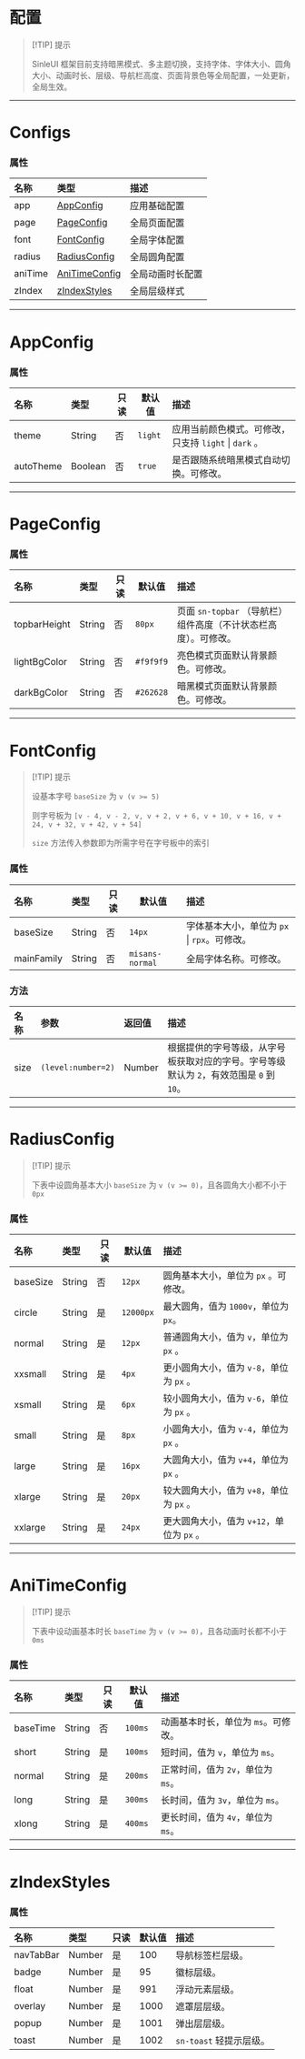 # 配置

> [!TIP] 提示
>
> SinleUI 框架目前支持暗黑模式、多主题切换，支持字体、字体大小、圆角大小、动画时长、层级、导航栏高度、页面背景色等全局配置，一处更新，全局生效。

---

# Configs

### 属性

| 名称    | 类型                            | 描述             |
| :------ | :------------------------------ | :--------------- |
| app     | [AppConfig](#appconfig)         | 应用基础配置     |
| page    | [PageConfig](#pageconfig)       | 全局页面配置     |
| font    | [FontConfig](#fontconfig)       | 全局字体配置     |
| radius  | [RadiusConfig](#radiusconfig)   | 全局圆角配置     |
| aniTime | [AniTimeConfig](#anitimeconfig) | 全局动画时长配置 |
| zIndex  | [zIndexStyles](#zindexstyles)   | 全局层级样式     |

---

# AppConfig

### 属性

| 名称      | 类型    | 只读 | 默认值  | 描述                                                  |
| :-------- | :------ | ---- | ------- | :---------------------------------------------------- |
| theme     | String  | 否   | `light` | 应用当前颜色模式。可修改，只支持 `light` \| `dark` 。 |
| autoTheme | Boolean | 否   | `true`  | 是否跟随系统暗黑模式自动切换。可修改。                |

---

# PageConfig

### 属性

| 名称         | 类型   | 只读 | 默认值    | 描述                                                            |
| :----------- | :----- | ---- | --------- | :-------------------------------------------------------------- |
| topbarHeight | String | 否   | `80px`    | 页面 `sn-topbar` （导航栏）组件高度（不计状态栏高度）。可修改。 |
| lightBgColor | String | 否   | `#f9f9f9` | 亮色模式页面默认背景颜色。可修改。                              |
| darkBgColor  | String | 否   | `#262628` | 暗黑模式页面默认背景颜色。可修改。                              |

---

# FontConfig

> [!TIP] 提示
>
> 设基本字号 `baseSize` 为 `v (v >= 5)`
>
> 则字号板为 `[v - 4, v - 2, v, v + 2, v + 6, v + 10, v + 16, v + 24, v + 32, v + 42, v + 54]`
>
> `size` 方法传入参数即为所需字号在字号板中的索引

### 属性

| 名称       | 类型   | 只读 | 默认值          | 描述                                         |
| :--------- | :----- | ---- | --------------- | :------------------------------------------- |
| baseSize   | String | 否   | `14px`          | 字体基本大小，单位为 `px` \| `rpx`。可修改。 |
| mainFamily | String | 否   | `misans-normal` | 全局字体名称。可修改。                       |

### 方法

| 名称 | 参数               | 返回值 | 描述                                                                                     |
| :--- | :----------------- | :----- | :--------------------------------------------------------------------------------------- |
| size | `(level:number=2)` | Number | 根据提供的字号等级，从字号板获取对应的字号。字号等级默认为 `2`，有效范围是 `0` 到 `10`。 |

---

# RadiusConfig

> [!TIP] 提示
>
> 下表中设圆角基本大小 `baseSize` 为 `v (v >= 0)`，且各圆角大小都不小于 `0px` 

### 属性

| 名称     | 类型   | 只读 | 默认值    | 描述                                      |
| :------- | :----- | ---- | --------- | :---------------------------------------- |
| baseSize | String | 否   | `12px`    | 圆角基本大小，单位为 `px` 。可修改。      |
| circle   | String | 是   | `12000px` | 最大圆角，值为 `1000v`，单位为 `px`。   |
| normal   | String | 是   | `12px`    | 普通圆角大小，值为 `v`，单位为 `px` 。    |
| xxsmall  | String | 是   | `4px`     | 更小圆角大小，值为 `v-8`，单位为 `px` 。  |
| xsmall   | String | 是   | `6px`     | 较小圆角大小，值为 `v-6`，单位为 `px` 。  |
| small    | String | 是   | `8px`     | 小圆角大小，值为 `v-4`，单位为 `px` 。    |
| large    | String | 是   | `16px`    | 大圆角大小，值为 `v+4`，单位为 `px` 。    |
| xlarge   | String | 是   | `20px`    | 较大圆角大小，值为 `v+8`，单位为 `px` 。  |
| xxlarge  | String | 是   | `24px`    | 更大圆角大小，值为 `v+12`，单位为 `px` 。 |

---

# AniTimeConfig

> [!TIP] 提示
>
> 下表中设动画基本时长 `baseTime` 为 `v (v >= 0)`，且各动画时长都不小于 `0ms` 

### 属性

| 名称     | 类型   | 只读 | 默认值  | 描述                                |
| :------- | :----- | ---- | ------- | :---------------------------------- |
| baseTime | String | 否   | `100ms` | 动画基本时长，单位为 `ms`。可修改。 |
| short    | String | 是   | `100ms` | 短时间，值为 `v`，单位为 `ms`。     |
| normal   | String | 是   | `200ms` | 正常时间，值为 `2v`，单位为 `ms`。  |
| long     | String | 是   | `300ms` | 长时间，值为 `3v`，单位为 `ms`。    |
| xlong    | String | 是   | `400ms` | 更长时间，值为 `4v`，单位为 `ms`。  |

---

# zIndexStyles

### 属性

| 名称      | 类型   | 只读 | 默认值 | 描述                    |
| :-------- | :----- | ---- | ------ | :---------------------- |
| navTabBar | Number | 是   | 100    | 导航标签栏层级。        |
| badge     | Number | 是   | 95     | 徽标层级。              |
| float     | Number | 是   | 991    | 浮动元素层级。          |
| overlay   | Number | 是   | 1000   | 遮罩层层级。            |
| popup     | Number | 是   | 1001   | 弹出层层级。            |
| toast     | Number | 是   | 1002   | `sn-toast` 轻提示层级。 |
